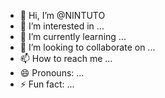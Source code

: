 - 👋 Hi, I’m @NINTUTO
- 👀 I’m interested in ...
- 🌱 I’m currently learning ...
- 💞️ I’m looking to collaborate on ...
- 📫 How to reach me ...
- 😄 Pronouns: ...
- ⚡ Fun fact: ...

<!---
NINTUTO/NINTUTO is a ✨ special ✨ repository because its `README.md` (this file) appears on your GitHub profile.
You can click the Preview link to take a look at your changes.
--->
